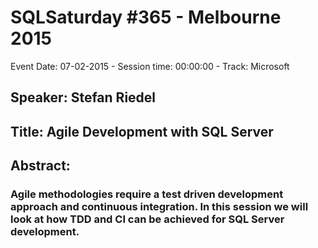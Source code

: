 # SQLSaturday #365 - Melbourne 2015
Event Date: 07-02-2015 - Session time: 00:00:00 - Track: Microsoft
## Speaker: Stefan Riedel
## Title: Agile Development with SQL Server
## Abstract:
### Agile methodologies require a test driven development approach and continuous integration.  In this session we will look at how TDD and CI can be achieved for SQL Server development.
